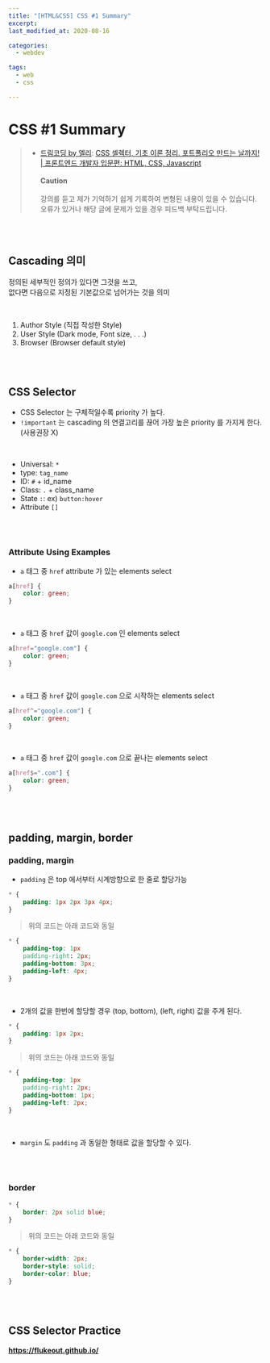 ```yaml
---
title: "[HTML&CSS] CSS #1 Summary"
excerpt: 
last_modified_at: 2020-08-16

categories:
  - webdev

tags:
  - web
  - css

---
```


# CSS \#1 Summary

> - [드림코딩 by 엘리](https://www.youtube.com/channel/UC_4u-bXaba7yrRz_6x6kb_w): [CSS 셀렉터, 기초 이론 정리. 포트폴리오 만드는 날까지! | 프론트엔드 개발자 입문편: HTML, CSS, Javascript](https://www.youtube.com/watch?v=gGebK7lWnCk&list=PLv2d7VI9OotQ1F92Jp9Ce7ovHEsuRQB3Y&index=7)
> <br><br>**Caution**<br><br>
> 강의를 듣고 제가 기억하기 쉽게 기록하여 변형된 내용이 있을 수 있습니다.  
> 오류가 있거나 해당 글에 문제가 있을 경우 피드백 부탁드립니다.  

<br><br>

## Cascading 의미

정의된 세부적인 정의가 있다면 그것을 쓰고,  
없다면 다음으로 지정된 기본값으로 넘어가는 것을 의미

<br>

1. Author Style (직접 작성한 Style)
2. User Style (Dark mode, Font size, . . .)
3. Browser (Browser default style)

<br><br>

## CSS Selector

- CSS Selector 는 구체적일수록 priority 가 높다.
- `!important` 는 cascading 의 연결고리를 끊어 가장 높은 priority 를 가지게 한다. (사용권장 X)

<br>

- Universal: `*`
- type: `tag_name`
- ID: `#` + id_name
- Class: `.` + class_name
- State `:`: ex) `button:hover`
- Attribute `[]`

<br><br>

### Attribute Using Examples

- `a` 태그 중 `href` attribute 가 있는 elements select

```css
a[href] {
    color: green;
}
```

<br>

- `a` 태그 중 `href` 값이 `google.com` 인 elements select

```css
a[href="google.com"] {
    color: green;
}
```

<br>

- `a` 태그 중 `href` 값이 `google.com` 으로 시작하는 elements select

```css
a[href^="google.com"] {
    color: green;
}
```

<br>

- `a` 태그 중 `href` 값이 `google.com` 으로 끝나는 elements select

```css
a[href$=".com"] {
    color: green;
}
```

<br><br>

## padding, margin, border

### padding, margin

- `padding` 은 top 에서부터 시계방향으로 한 줄로 할당가능

```css
* {
    padding: 1px 2px 3px 4px;
}
```

> 위의 코드는 아래 코드와 동일

```css
* {
	padding-top: 1px
	padding-right: 2px;
	padding-bottom: 3px;
	padding-left: 4px;
}
```

<br>

- 2개의 값을 한번에 할당할 경우 (top, bottom), (left, right) 값을 주게 된다.

```css
* {
    padding: 1px 2px;
}
```

> 위의 코드는 아래 코드와 동일

```css
* {
	padding-top: 1px
	padding-right: 2px;
	padding-bottom: 1px;
	padding-left: 2px;
}
```

<br>

- `margin` 도 `padding` 과 동일한 형태로 값을 할당할 수 있다.

<br><br>

### border

```css
* {
	border: 2px solid blue;
}
```

> 위의 코드는 아래 코드와 동일

```css
* {
	border-width: 2px;
	border-style: solid;
	border-color: blue;
}
```

<br><br>

## CSS Selector Practice

**<https://flukeout.github.io/>**
